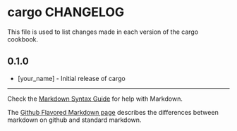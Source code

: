 cargo CHANGELOG
===============

This file is used to list changes made in each version of the cargo cookbook.

0.1.0
-----
- [your_name] - Initial release of cargo

- - -
Check the [Markdown Syntax Guide](http://daringfireball.net/projects/markdown/syntax) for help with Markdown.

The [Github Flavored Markdown page](http://github.github.com/github-flavored-markdown/) describes the differences between markdown on github and standard markdown.
